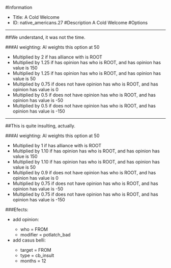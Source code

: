 #Information
 - Title: A Cold Welcome
 - ID: native_americans.27
#Description
A Cold Welcome
#Options

___
##We understand, it was not the time.

###AI weighting:
AI weights this option at 50
 - Multiplied by 2 if has alliance with is ROOT
 - Multiplied by 1.25 if has opinion has who is ROOT, and has opinion has value is 150
 - Multiplied by 1.25 if has opinion has who is ROOT, and has opinion has value is 50
 - Multiplied by 0.75 if does not have opinion has who is ROOT, and has opinion has value is 0
 - Multiplied by 0.5 if does not have opinion has who is ROOT, and has opinion has value is -50
 - Multiplied by 0.5 if does not have opinion has who is ROOT, and has opinion has value is -150


___
##This is quite insulting, actually.

###AI weighting:
AI weights this option at 50
 - Multiplied by 1 if has alliance with is ROOT
 - Multiplied by 1.10 if has opinion has who is ROOT, and has opinion has value is 150
 - Multiplied by 1.10 if has opinion has who is ROOT, and has opinion has value is 50
 - Multiplied by 0.9 if does not have opinion has who is ROOT, and has opinion has value is 0
 - Multiplied by 0.75 if does not have opinion has who is ROOT, and has opinion has value is -50
 - Multiplied by 0.75 if does not have opinion has who is ROOT, and has opinion has value is -150


###Efects:<ul><li>add opinion:</li><ul><li>who = FROM</li><li>modifier = potlatch_bad</li></ul><li>add casus belli:</li><ul><li>target = FROM</li><li>type = cb_insult</li><li>months = 12</li></ul></ul>
